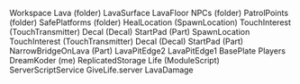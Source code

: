 Workspace
   Lava (folder)
      LavaSurface
      LavaFloor
   NPCs (folder)
   PatrolPoints (folder)
   SafePlatforms (folder)
      HealLocation (SpawnLocation)
         TouchInterest (TouchTransmitter)
         Decal (Decal)
         StartPad (Part)
      SpawnLocation
         TouchInterest (TouchTransmitter)
         Decal (Decal)
         StartPad (Part)
      NarrowBridgeOnLava (Part)
      LavaPitEdge2
      LavaPitEdge1
   BasePlate
Players
   DreamKoder (me)
ReplicatedStorage
   Life (ModuleScript)
ServerScriptService
   GiveLife.server
   LavaDamage



